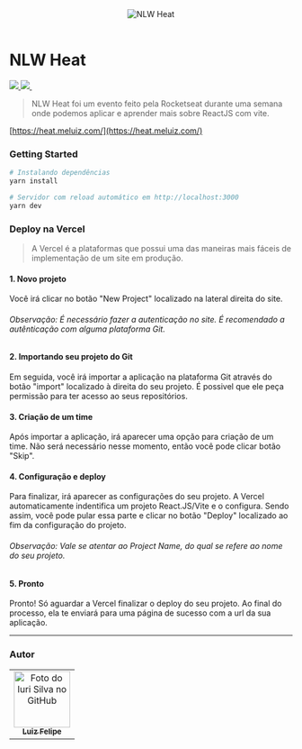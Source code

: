 <div align="center">
  <img src="https://i.imgur.com/IL3EhMz.png" alt="NLW Heat" />
</div>

<br>

# NLW Heat

<p align="left">
  <a aria-label="Vercel Logo" href="https://vercel.com/">
    <img src="https://img.shields.io/badge/vercel-%23000000.svg?style=for-the-badge&logo=vercel&logoColor=white" />
  </a>
  
  <a aria-label="ReactJS Logo" href="https://pt-br.reactjs.org/">
    <img src="https://img.shields.io/badge/react-%2320232a.svg?style=for-the-badge&logo=react&logoColor=%2361DAFB" />
  </a>

  <a aria-label="Styled Components Logo" href="https://styled-components.com/">
    <img alt="" src="https://img.shields.io/badge/styled--components-DB7093?style=for-the-badge&logo=styled-components&logoColor=white" />
  </a>
</p>

> NLW Heat foi um evento feito pela Rocketseat durante uma semana onde podemos aplicar e aprender mais sobre ReactJS com vite.

[https://heat.meluiz.com/](https://heat.meluiz.com/)

### Getting Started

```bash
# Instalando dependências
yarn install

# Servidor com reload automático em http://localhost:3000
yarn dev
```

### Deploy na Vercel

> A Vercel é a plataformas que possui uma das maneiras mais fáceis de implementação de um site em produção.

#### 1. Novo projeto

Você irá clicar no botão "New Project" localizado na lateral direita do site.

###### _Observação: É necessário fazer a autenticação no site. É recomendado a autênticação com alguma plataforma Git._

#### 2. Importando seu projeto do Git

Em seguida, você irá importar a aplicação na plataforma Git através do botão "import" localizado à direita do seu projeto. É possivel que ele peça permissão para ter acesso ao seus repositórios.

#### 3. Criação de um time

Após importar a aplicação, irá aparecer uma opção para criação de um time. Não será necessário nesse momento, então você pode clicar botão "Skip".

#### 4. Configuração e deploy

Para finalizar, irá aparecer as configurações do seu projeto. A Vercel automaticamente indentifica um projeto React.JS/Vite e o configura.
Sendo assim, você pode pular essa parte e clicar no botão "Deploy" localizado ao fim da configuração do projeto.

###### _Observação: Vale se atentar ao Project Name, do qual se refere ao nome do seu projeto._

#### 5. Pronto

Pronto! Só aguardar a Vercel finalizar o deploy do seu projeto. Ao final do processo, ela te enviará para uma página de sucesso com a url da sua aplicação.

<hr />

### Autor

<table>
  <tr>
    <td align="center">
      <a href="https://github.com/meluiz">
        <img src="https://avatars.githubusercontent.com/u/52682525?v=4" width="100px;" alt="Foto do Iuri Silva no GitHub"/><br>
        <sub>
          <b>Luiz Felipe</b>
        </sub>
      </a>
    </td>
  </tr>
</table>
